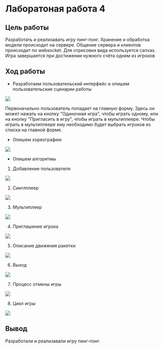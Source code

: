 # Лаборатоная работа 4
## Цель работы
Разработать и реализавать игру пинг-понг. Хранение и обработка модели происходит на сервере. Общение сервера и клиентов происходит по websocket. Для отрисовки вида используется canvas. Игра завершается при достижении нужного счёта одним из игроков
## Ход работы
- Разработаем пользовательский интерфейс и опишем пользовательские сценарии работы

![](https://github.com/AlDmitrieva/lab_4_PP/blob/main/%D0%9F%D0%B8%D0%BD%D0%B3-%D0%BF%D0%BE%D0%BD%D0%B3.png)

Первоначально пользователь попадает на главную форму. Здесь он может нажать на кнопку "Одиночная игра", чтобы играть одному, или на кнопку "Пригласить в игру", чтобы играть в мультиплеере. Чтобы играть в мультиплеере ему необходимо будет выбрать игроков из списка на главной форме.

- Опишем хореографию

![](https://github.com/AlDmitrieva/lab_4_PP/blob/main/%D0%A5%D0%BE%D1%80%D0%B5%D0%BE%D0%B3%D1%80%D0%B0%D1%84%D0%B8%D1%8F%20(%D1%80%D1%80).png)

- Опишем алгоритмы 

1. Добавление пользователя
 
  ![](https://github.com/AlDmitrieva/lab_4_PP/blob/main/%D0%94%D0%BE%D0%B1%D0%B0%D0%B2%D0%BB%D0%B5%D0%BD%D0%B8%D0%B5%20%D0%B2%20%D0%BB%D0%BE%D0%B1%D0%B1%D0%B8.png)
  
  2. Синглплеер
  
  ![](https://github.com/AlDmitrieva/lab_4_PP/blob/main/%D0%A1%D0%B8%D0%BD%D0%B3%D0%BB%D0%BF%D0%BB%D0%B5%D0%B5%D1%80.png)
  
  3. Мультиплеер
  
  ![](https://github.com/AlDmitrieva/lab_4_PP/blob/main/%D0%9C%D1%83%D0%BB%D1%8C%D1%82%D0%B8%D0%BF%D0%BB%D0%B5%D0%B5%D1%80.png)
  
  4. Приглашение игрока
  
  ![](https://github.com/AlDmitrieva/lab_4_PP/blob/main/%D0%9F%D1%80%D0%B8%D0%B3%D0%BB%D0%B0%D1%88%D0%B5%D0%BD%D0%B8%D0%B5.png)
  
  5. Описание движения ракетки
  
  ![](https://github.com/AlDmitrieva/lab_4_PP/blob/main/%D0%A0%D0%B0%D0%BA%D0%B5%D1%82%D0%BA%D0%B0.png)
  
  6. Выход
  
  ![](https://github.com/AlDmitrieva/lab_4_PP/blob/main/%D0%92%D1%8B%D1%85%D0%BE%D0%B4%20(%D1%80%D1%80).png)
  
  7. Процесс отмены игры
  
  ![](https://github.com/AlDmitrieva/lab_4_PP/blob/main/%D0%9F%D1%80%D0%BE%D1%86%D0%B5%D1%81%D1%81%20%D0%BE%D1%82%D0%BC%D0%B5%D0%BD%D1%8B.png)
  
  8. Цикл игры
  
  ![](https://github.com/AlDmitrieva/lab_4_PP/blob/main/%D0%A6%D0%B8%D0%BA%D0%BB%20%D0%B8%D0%B3%D1%80%D1%8B.png)
  
## Вывод
Разработали и реализавали игру пинг-понг.
